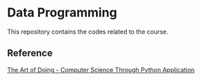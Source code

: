 # Data Programming

This repository contains the codes related to the course.

## Reference
[The Art of Doing - Computer Science Through Python Application](https://github.com/sourhub226/art-of-doing-python)